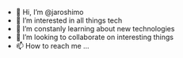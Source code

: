 - 👋 Hi, I’m @jaroshimo
- 👀 I’m interested in all things tech
- 🌱 I’m constanly learning about new technologies
- 💞️ I’m looking to collaborate on interesting things
- 📫 How to reach me ...

<!---
jaroshimo/jaroshimo is a ✨ special ✨ repository because its `README.md` (this file) appears on your GitHub profile.
You can click the Preview link to take a look at your changes.
--->
